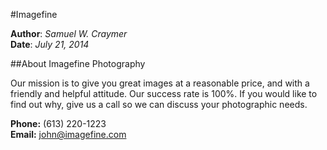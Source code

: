#Imagefine 

**Author**: _Samuel W. Craymer_  
**Date**: _July 21, 2014_

##About Imagefine Photography

Our mission is to give you great images at a reasonable price, and with a friendly and helpful attitude. Our success rate is 100%. If you would like to find out why, give us a call so we can discuss your photographic needs.

__Phone:__ (613) 220-1223  
__Email:__ john@imagefine.com
